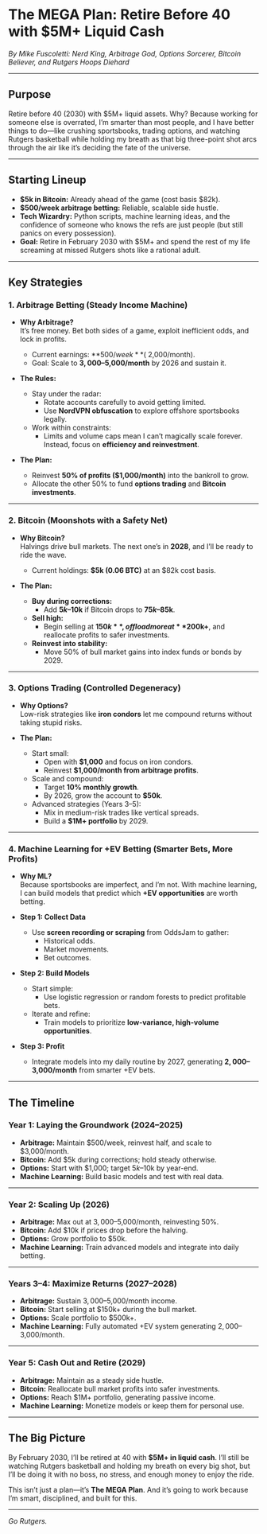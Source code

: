 # **The MEGA Plan: Retire Before 40 with $5M+ Liquid Cash**
*By Mike Fuscoletti: Nerd King, Arbitrage God, Options Sorcerer, Bitcoin Believer, and Rutgers Hoops Diehard*

---

## **Purpose**
Retire before 40 (2030) with $5M+ liquid assets. Why? Because working for someone else is overrated, I’m smarter than most people, and I have better things to do—like crushing sportsbooks, trading options, and watching Rutgers basketball while holding my breath as that big three-point shot arcs through the air like it’s deciding the fate of the universe.

---

## **Starting Lineup**
- **$5k in Bitcoin:** Already ahead of the game (cost basis $82k).  
- **$500/week arbitrage betting:** Reliable, scalable side hustle.  
- **Tech Wizardry:** Python scripts, machine learning ideas, and the confidence of someone who knows the refs are just people (but still panics on every possession).  
- **Goal:** Retire in February 2030 with $5M+ and spend the rest of my life screaming at missed Rutgers shots like a rational adult.

---

## **Key Strategies**

### **1. Arbitrage Betting (Steady Income Machine)**
- **Why Arbitrage?**  
  It’s free money. Bet both sides of a game, exploit inefficient odds, and lock in profits.  
  - Current earnings: **$500/week** (~$2,000/month).  
  - Goal: Scale to **$3,000–$5,000/month** by 2026 and sustain it.  

- **The Rules:**  
  - Stay under the radar:  
    - Rotate accounts carefully to avoid getting limited.  
    - Use **NordVPN obfuscation** to explore offshore sportsbooks legally.  
  - Work within constraints:  
    - Limits and volume caps mean I can’t magically scale forever. Instead, focus on **efficiency and reinvestment**.  

- **The Plan:**  
  - Reinvest **50% of profits ($1,000/month)** into the bankroll to grow.  
  - Allocate the other 50% to fund **options trading** and **Bitcoin investments**.  

---

### **2. Bitcoin (Moonshots with a Safety Net)**
- **Why Bitcoin?**  
  Halvings drive bull markets. The next one’s in **2028**, and I’ll be ready to ride the wave.  
  - Current holdings: **$5k (0.06 BTC)** at an $82k cost basis.  

- **The Plan:**  
  - **Buy during corrections:**  
    - Add **$5k–$10k** if Bitcoin drops to **$75k–$85k**.  
  - **Sell high:**  
    - Begin selling at **$150k**, offload more at **$200k+**, and reallocate profits to safer investments.  
  - **Reinvest into stability:**  
    - Move 50% of bull market gains into index funds or bonds by 2029.  

---

### **3. Options Trading (Controlled Degeneracy)**
- **Why Options?**  
  Low-risk strategies like **iron condors** let me compound returns without taking stupid risks.  

- **The Plan:**  
  - Start small:  
    - Open with **$1,000** and focus on iron condors.  
    - Reinvest **$1,000/month from arbitrage profits**.  
  - Scale and compound:  
    - Target **10% monthly growth**.  
    - By 2026, grow the account to **$50k**.  
  - Advanced strategies (Years 3–5):  
    - Mix in medium-risk trades like vertical spreads.  
    - Build a **$1M+ portfolio** by 2029.

---

### **4. Machine Learning for +EV Betting (Smarter Bets, More Profits)**
- **Why ML?**  
  Because sportsbooks are imperfect, and I’m not. With machine learning, I can build models that predict which **+EV opportunities** are worth betting.  

- **Step 1: Collect Data**  
  - Use **screen recording or scraping** from OddsJam to gather:  
    - Historical odds.  
    - Market movements.  
    - Bet outcomes.  

- **Step 2: Build Models**  
  - Start simple:  
    - Use logistic regression or random forests to predict profitable bets.  
  - Iterate and refine:  
    - Train models to prioritize **low-variance, high-volume opportunities**.  

- **Step 3: Profit**  
  - Integrate models into my daily routine by 2027, generating **$2,000–$3,000/month** from smarter +EV bets.

---

## **The Timeline**

### **Year 1: Laying the Groundwork (2024–2025)**  
- **Arbitrage:** Maintain $500/week, reinvest half, and scale to $3,000/month.  
- **Bitcoin:** Add $5k during corrections; hold steady otherwise.  
- **Options:** Start with $1,000; target $5k–$10k by year-end.  
- **Machine Learning:** Build basic models and test with real data.

---

### **Year 2: Scaling Up (2026)**  
- **Arbitrage:** Max out at $3,000–$5,000/month, reinvesting 50%.  
- **Bitcoin:** Add $10k if prices drop before the halving.  
- **Options:** Grow portfolio to $50k.  
- **Machine Learning:** Train advanced models and integrate into daily betting.

---

### **Years 3–4: Maximize Returns (2027–2028)**  
- **Arbitrage:** Sustain $3,000–$5,000/month income.  
- **Bitcoin:** Start selling at $150k+ during the bull market.  
- **Options:** Scale portfolio to $500k+.  
- **Machine Learning:** Fully automated +EV system generating $2,000–$3,000/month.

---

### **Year 5: Cash Out and Retire (2029)**  
- **Arbitrage:** Maintain as a steady side hustle.  
- **Bitcoin:** Reallocate bull market profits into safer investments.  
- **Options:** Reach $1M+ portfolio, generating passive income.  
- **Machine Learning:** Monetize models or keep them for personal use.

---

## **The Big Picture**
By February 2030, I’ll be retired at 40 with **$5M+ in liquid cash**. I’ll still be watching Rutgers basketball and holding my breath on every big shot, but I’ll be doing it with no boss, no stress, and enough money to enjoy the ride.  

This isn’t just a plan—it’s **The MEGA Plan**. And it’s going to work because I’m smart, disciplined, and built for this.

---

*Go Rutgers.*  
